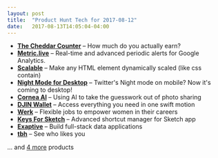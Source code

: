 ```yaml
---
layout: post
title:  "Product Hunt Tech for 2017-08-12"
date:   2017-08-13T14:05:04-04:00
---
```


* **[The Cheddar Counter](https://www.producthunt.com/posts/the-cheddar-counter?utm_campaign=producthunt-api&utm_medium=api&utm_source=Application%3A+Daily+Digest+RSS+%28ID%3A+3202%29)** – How much do you actually earn?
* **[Metric.live](https://www.producthunt.com/posts/metric-live?utm_campaign=producthunt-api&utm_medium=api&utm_source=Application%3A+Daily+Digest+RSS+%28ID%3A+3202%29)** – Real-time and advanced periodic alerts for Google Analytics.
* **[Scalable](https://www.producthunt.com/posts/scalable-2?utm_campaign=producthunt-api&utm_medium=api&utm_source=Application%3A+Daily+Digest+RSS+%28ID%3A+3202%29)** – Make any HTML element dynamically scaled (like css contain)
* **[Night Mode for Desktop](https://www.producthunt.com/posts/night-mode-for-desktop?utm_campaign=producthunt-api&utm_medium=api&utm_source=Application%3A+Daily+Digest+RSS+%28ID%3A+3202%29)** – Twitter's Night mode on mobile? Now it's coming to desktop!
* **[Cornea AI](https://www.producthunt.com/posts/cornea-ai?utm_campaign=producthunt-api&utm_medium=api&utm_source=Application%3A+Daily+Digest+RSS+%28ID%3A+3202%29)** – Using AI to take the guesswork out of photo sharing
* **[DJIN Wallet](https://www.producthunt.com/posts/djin-wallet?utm_campaign=producthunt-api&utm_medium=api&utm_source=Application%3A+Daily+Digest+RSS+%28ID%3A+3202%29)** – Access everything you need in one swift motion
* **[Werk](https://www.producthunt.com/posts/werk?utm_campaign=producthunt-api&utm_medium=api&utm_source=Application%3A+Daily+Digest+RSS+%28ID%3A+3202%29)** – Flexible jobs to empower women in their careers
* **[Keys For Sketch](https://www.producthunt.com/posts/keys-for-sketch?utm_campaign=producthunt-api&utm_medium=api&utm_source=Application%3A+Daily+Digest+RSS+%28ID%3A+3202%29)** – Advanced shortcut manager for Sketch app
* **[Exaptive](https://www.producthunt.com/posts/exaptive?utm_campaign=producthunt-api&utm_medium=api&utm_source=Application%3A+Daily+Digest+RSS+%28ID%3A+3202%29)** – Build full-stack data applications
* **[tbh](https://www.producthunt.com/posts/tbh?utm_campaign=producthunt-api&utm_medium=api&utm_source=Application%3A+Daily+Digest+RSS+%28ID%3A+3202%29)** – See who likes you

… and [4 more](https://www.producthunt.com/tech) products